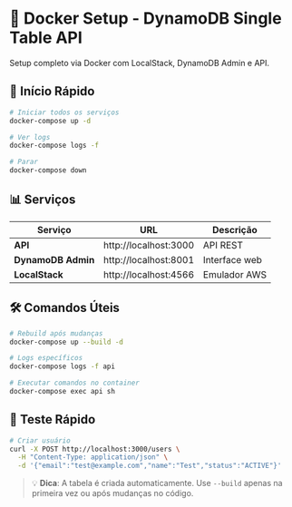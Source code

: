 # 🐳 Docker Setup - DynamoDB Single Table API

Setup completo via Docker com LocalStack, DynamoDB Admin e API.

## 🚀 Início Rápido

```bash
# Iniciar todos os serviços
docker-compose up -d

# Ver logs
docker-compose logs -f

# Parar
docker-compose down
```

## 📊 Serviços

| Serviço            | URL                   | Descrição     |
| ------------------ | --------------------- | ------------- |
| **API**            | http://localhost:3000 | API REST      |
| **DynamoDB Admin** | http://localhost:8001 | Interface web |
| **LocalStack**     | http://localhost:4566 | Emulador AWS  |

## 🛠️ Comandos Úteis

```bash
# Rebuild após mudanças
docker-compose up --build -d

# Logs específicos
docker-compose logs -f api

# Executar comandos no container
docker-compose exec api sh
```

## 🧪 Teste Rápido

```bash
# Criar usuário
curl -X POST http://localhost:3000/users \
  -H "Content-Type: application/json" \
  -d '{"email":"test@example.com","name":"Test","status":"ACTIVE"}'
```

> 💡 **Dica**: A tabela é criada automaticamente. Use `--build` apenas na primeira vez ou após mudanças no código.
